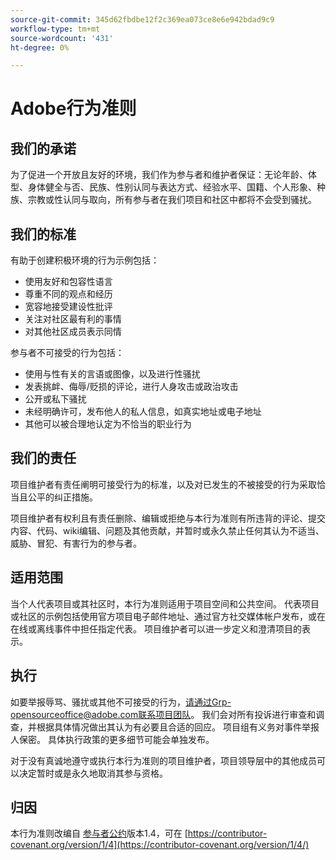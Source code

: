 ```yaml
---
source-git-commit: 345d62fbdbe12f2c369ea073ce8e6e942bdad9c9
workflow-type: tm+mt
source-wordcount: '431'
ht-degree: 0%

---
```

# Adobe行为准则

## 我们的承诺

为了促进一个开放且友好的环境，我们作为参与者和维护者保证：无论年龄、体型、身体健全与否、民族、性别认同与表达方式、经验水平、国籍、个人形象、种族、宗教或性认同与取向，所有参与者在我们项目和社区中都将不会受到骚扰。

## 我们的标准

有助于创建积极环境的行为示例包括：

* 使用友好和包容性语言
* 尊重不同的观点和经历
* 宽容地接受建设性批评
* 关注对社区最有利的事情
* 对其他社区成员表示同情

参与者不可接受的行为包括：

* 使用与性有关的言语或图像，以及进行性骚扰
* 发表挑衅、侮辱/贬损的评论，进行人身攻击或政治攻击
* 公开或私下骚扰
* 未经明确许可，发布他人的私人信息，如真实地址或电子地址
* 其他可以被合理地认定为不恰当的职业行为

## 我们的责任

项目维护者有责任阐明可接受行为的标准，以及对已发生的不被接受的行为采取恰当且公平的纠正措施。

项目维护者有权利且有责任删除、编辑或拒绝与本行为准则有所违背的评论、提交内容、代码、wiki编辑、问题及其他贡献，并暂时或永久禁止任何其认为不适当、威胁、冒犯、有害行为的参与者。

## 适用范围

当个人代表项目或其社区时，本行为准则适用于项目空间和公共空间。 代表项目或社区的示例包括使用官方项目电子邮件地址、通过官方社交媒体帐户发布，或在在线或离线事件中担任指定代表。 项目维护者可以进一步定义和澄清项目的表示。

## 执行

如要举报辱骂、骚扰或其他不可接受的行为，请通过Grp-opensourceoffice@adobe.com联系项目团队。 我们会对所有投诉进行审查和调查，并根据具体情况做出其认为有必要且合适的回应。 项目组有义务对事件举报人保密。
具体执行政策的更多细节可能会单独发布。

对于没有真诚地遵守或执行本行为准则的项目维护者，项目领导层中的其他成员可以决定暂时或是永久地取消其参与资格。

## 归因

本行为准则改编自 [参与者公约](https://contributor-covenant.org)版本1.4，可在 [https://contributor-covenant.org/version/1/4](https://contributor-covenant.org/version/1/4/)
